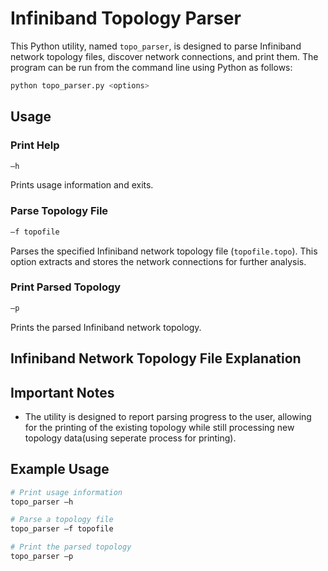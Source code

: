 # Infiniband Topology Parser

This Python utility, named `topo_parser`, is designed to parse Infiniband network topology files, discover network connections, and print them. 
The program can be run from the command line using Python as follows:

```bash
python topo_parser.py <options>
```

## Usage

### Print Help
```bash
–h
```
Prints usage information and exits.

### Parse Topology File
```bash
–f topofile
```
Parses the specified Infiniband network topology file (`topofile.topo`). 
This option extracts and stores the network connections for further analysis.

### Print Parsed Topology
```bash
–p
```
Prints the parsed Infiniband network topology. 


## Infiniband Network Topology File Explanation



## Important Notes

- The utility is designed to report parsing progress to the user, allowing for the printing of the existing topology while still processing new topology data(using seperate process for printing).

## Example Usage

```bash
# Print usage information
topo_parser –h

# Parse a topology file
topo_parser –f topofile

# Print the parsed topology
topo_parser –p
```

